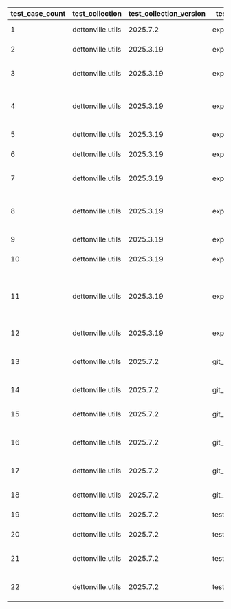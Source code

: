 | test_case_count | test_collection | test_collection_version | test_component | test_job_link | test_component_git_branch | test_component_git_commit_hash | test_case_id | test_date | test_description | test_failed | test_details_link |
| --- | --- | --- | --- | --- | --- | --- | --- | --- | --- | --- | --- |
| 1 | dettonville.utils | 2025.7.2 | export_dicts | ljohnson:/Users/ljohnson/repos/ansible/ansible_collections/dettonville/utils/tests/integration/targets | main | a16acdc | 01 | 2025-07-05T15:00:50Z | CSV test | False | [test details](./export_dicts/test.results/test_01/test-results.detailed.yml) |
| 2 | dettonville.utils | 2025.3.19 | export_dicts | ljohnson:/Users/ljohnson/repos/ansible/ansible_collections/dettonville/utils/tests/integration/targets | main | 99fb710 | 02 | 2025-07-02T17:57:00Z | CSV test - empty key value | False | [test details](./export_dicts/test.results/test_02/test-results.detailed.yml) |
| 3 | dettonville.utils | 2025.3.19 | export_dicts | ljohnson:/Users/ljohnson/repos/ansible/ansible_collections/dettonville/utils/tests/integration/targets | main | 99fb710 | 03 | 2025-07-02T17:57:00Z | CSV test - encoded string values | False | [test details](./export_dicts/test.results/test_03/test-results.detailed.yml) |
| 4 | dettonville.utils | 2025.3.19 | export_dicts | ljohnson:/Users/ljohnson/repos/ansible/ansible_collections/dettonville/utils/tests/integration/targets | main | 99fb710 | 04 | 2025-07-02T17:57:00Z | CSV test - export with specified columns | False | [test details](./export_dicts/test.results/test_04/test-results.detailed.yml) |
| 5 | dettonville.utils | 2025.3.19 | export_dicts | ljohnson:/Users/ljohnson/repos/ansible/ansible_collections/dettonville/utils/tests/integration/targets | main | 99fb710 | 05 | 2025-07-02T17:57:00Z | markdown test | False | [test details](./export_dicts/test.results/test_05/test-results.detailed.yml) |
| 6 | dettonville.utils | 2025.3.19 | export_dicts | ljohnson:/Users/ljohnson/repos/ansible/ansible_collections/dettonville/utils/tests/integration/targets | main | 99fb710 | 06 | 2025-07-02T17:57:00Z | markdown test - empty key value | False | [test details](./export_dicts/test.results/test_06/test-results.detailed.yml) |
| 7 | dettonville.utils | 2025.3.19 | export_dicts | ljohnson:/Users/ljohnson/repos/ansible/ansible_collections/dettonville/utils/tests/integration/targets | main | 99fb710 | 07 | 2025-07-02T17:57:00Z | markdown test - encoded string values | False | [test details](./export_dicts/test.results/test_07/test-results.detailed.yml) |
| 8 | dettonville.utils | 2025.3.19 | export_dicts | ljohnson:/Users/ljohnson/repos/ansible/ansible_collections/dettonville/utils/tests/integration/targets | main | 99fb710 | 08 | 2025-07-02T17:57:00Z | markdown test - export with specified columns | False | [test details](./export_dicts/test.results/test_08/test-results.detailed.yml) |
| 9 | dettonville.utils | 2025.3.19 | export_dicts | ljohnson:/Users/ljohnson/repos/ansible/ansible_collections/dettonville/utils/tests/integration/targets | main | 99fb710 | 09 | 2025-07-02T17:57:00Z | csv test - empty export list | False | [test details](./export_dicts/test.results/test_09/test-results.detailed.yml) |
| 10 | dettonville.utils | 2025.3.19 | export_dicts | ljohnson:/Users/ljohnson/repos/ansible/ansible_collections/dettonville/utils/tests/integration/targets | main | 99fb710 | 10 | 2025-07-02T17:57:00Z | non-existing file directory test | False | [test details](./export_dicts/test.results/test_10/test-results.detailed.yml) |
| 11 | dettonville.utils | 2025.3.19 | export_dicts | ljohnson:/Users/ljohnson/repos/ansible/ansible_collections/dettonville/utils/tests/integration/targets | main | 99fb710 | 11 | 2025-07-02T17:57:00Z | markdown test - export with specified columns where rows are missing values | False | [test details](./export_dicts/test.results/test_11/test-results.detailed.yml) |
| 12 | dettonville.utils | 2025.3.19 | export_dicts | ljohnson:/Users/ljohnson/repos/ansible/ansible_collections/dettonville/utils/tests/integration/targets | main | 99fb710 | 12 | 2025-07-02T17:57:00Z | implied file format | False | [test details](./export_dicts/test.results/test_12/test-results.detailed.yml) |
| 13 | dettonville.utils | 2025.7.2 | git_pacp | ljohnson:/Users/ljohnson/repos/ansible/ansible_collections/dettonville/utils/tests/integration/targets | main | 97ff8d7 | 01 | 2025-07-05T15:07:27Z | SSH - NO-OP - expect result with changed: false | False | [test details](./git_pacp/test.results/test_01/test-results.detailed.yml) |
| 14 | dettonville.utils | 2025.7.2 | git_pacp | ljohnson:/Users/ljohnson/repos/ansible/ansible_collections/dettonville/utils/tests/integration/targets | main | 97ff8d7 | 02 | 2025-07-05T15:07:27Z | SSH - add test file | False | [test details](./git_pacp/test.results/test_02/test-results.detailed.yml) |
| 15 | dettonville.utils | 2025.7.2 | git_pacp | ljohnson:/Users/ljohnson/repos/ansible/ansible_collections/dettonville/utils/tests/integration/targets | main | 97ff8d7 | 03 | 2025-07-05T15:07:27Z | SSH - add test file with explicit `add` path | False | [test details](./git_pacp/test.results/test_03/test-results.detailed.yml) |
| 16 | dettonville.utils | 2025.7.2 | git_pacp | ljohnson:/Users/ljohnson/repos/ansible/ansible_collections/dettonville/utils/tests/integration/targets | main | 97ff8d7 | 04 | 2025-07-05T15:07:27Z | SSH - expect default `add` path work | False | [test details](./git_pacp/test.results/test_04/test-results.detailed.yml) |
| 17 | dettonville.utils | 2025.7.2 | git_pacp | ljohnson:/Users/ljohnson/repos/ansible/ansible_collections/dettonville/utils/tests/integration/targets | main | 97ff8d7 | 05 | 2025-07-05T15:07:27Z | SSH - add test file with remote alias defined | False | [test details](./git_pacp/test.results/test_05/test-results.detailed.yml) |
| 18 | dettonville.utils | 2025.7.2 | git_pacp | ljohnson:/Users/ljohnson/repos/ansible/ansible_collections/dettonville/utils/tests/integration/targets | main | 97ff8d7 | 06 | 2025-07-05T15:07:27Z | SSH - remove test file | False | [test details](./git_pacp/test.results/test_06/test-results.detailed.yml) |
| 19 | dettonville.utils | 2025.7.2 | test_results_logger | ljohnson:/Users/ljohnson/repos/ansible/ansible_collections/dettonville/utils/tests/integration/targets | main | 97ff8d7 | 01 | 2025-07-05T18:37:20Z | init test | False | [test details](./test_results_logger/test.results/test_01/test-results.detailed.yml) |
| 20 | dettonville.utils | 2025.7.2 | test_results_logger | ljohnson:/Users/ljohnson/repos/ansible/ansible_collections/dettonville/utils/tests/integration/targets | main | 97ff8d7 | 02 | 2025-07-05T18:37:20Z | update test | False | [test details](./test_results_logger/test.results/test_02/test-results.detailed.yml) |
| 21 | dettonville.utils | 2025.7.2 | test_results_logger | ljohnson:/Users/ljohnson/repos/ansible/ansible_collections/dettonville/utils/tests/integration/targets | main | 97ff8d7 | 03 | 2025-07-05T18:37:20Z | update test cases with junit report | False | [test details](./test_results_logger/test.results/test_03/test-results.detailed.yml) |
| 22 | dettonville.utils | 2025.7.2 | test_results_logger | ljohnson:/Users/ljohnson/repos/ansible/ansible_collections/dettonville/utils/tests/integration/targets | main | 97ff8d7 | 04 | 2025-07-05T18:37:20Z | update nested test cases with junit report | False | [test details](./test_results_logger/test.results/test_04/test-results.detailed.yml) |
